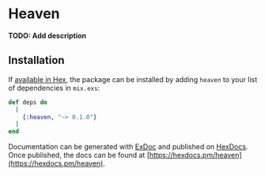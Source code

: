 # Heaven

**TODO: Add description**

## Installation

If [available in Hex](https://hex.pm/docs/publish), the package can be installed
by adding `heaven` to your list of dependencies in `mix.exs`:

```elixir
def deps do
  [
    {:heaven, "~> 0.1.0"}
  ]
end
```

Documentation can be generated with [ExDoc](https://github.com/elixir-lang/ex_doc)
and published on [HexDocs](https://hexdocs.pm). Once published, the docs can
be found at [https://hexdocs.pm/heaven](https://hexdocs.pm/heaven).

